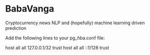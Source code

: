 # BabaVanga
Cryptocurrency news NLP and (hopefully) machine learning driven prediction 


Add the following lines to your pg_hba.conf file:

host   all    all   127.0.0.1/32  trust
host   all    all   ::1/128       trust


